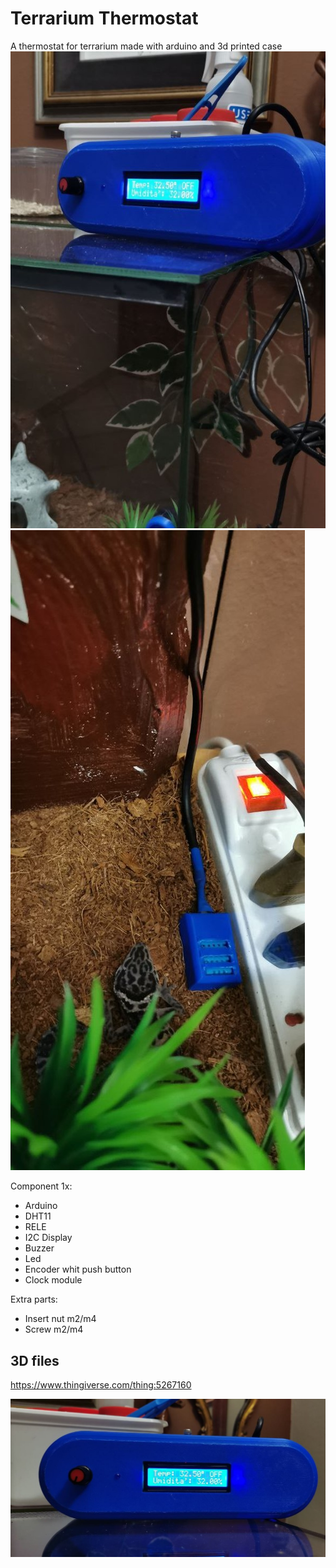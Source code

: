 
# Terrarium Thermostat

A thermostat for terrarium made with arduino and 3d printed case
![profile pic](/img/large_display_thermostat_1.jpg)
![profile pic](/img/large_display_Dht11.jpg)

Component 1x:
- Arduino
- DHT11 
- RELE 
- I2C Display
- Buzzer
- Led
- Encoder whit push button
- Clock module

Extra parts:
- Insert nut m2/m4
- Screw m2/m4

## 3D files

https://www.thingiverse.com/thing:5267160

![profile pic](/img/large_display_thermostat__2.jpg)
